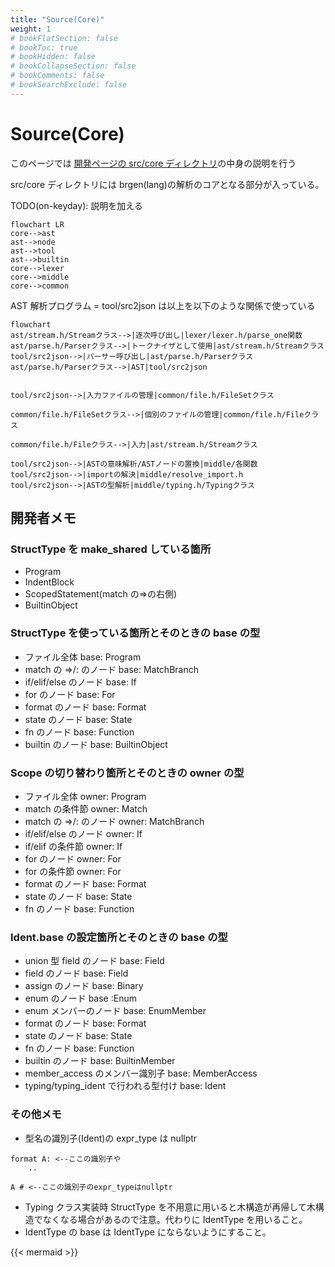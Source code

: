 ```yaml
---
title: "Source(Core)"
weight: 1
# bookFlatSection: false
# bookToc: true
# bookHidden: false
# bookCollapseSection: false
# bookComments: false
# bookSearchExclude: false
---
```


# Source(Core)

このページでは [開発ページの src/core ディレクトリ](https://github.com/on-keyday/brgen/tree/main/src/core)の中身の説明を行う

src/core ディレクトリには brgen(lang)の解析のコアとなる部分が入っている。

TODO(on-keyday): 説明を加える

```mermaid
flowchart LR
core-->ast
ast-->node
ast-->tool
ast-->builtin
core-->lexer
core-->middle
core-->common
```

AST 解析プログラム = tool/src2json は以上を以下のような関係で使っている

```mermaid
flowchart
ast/stream.h/Streamクラス-->|逐次呼び出し|lexer/lexer.h/parse_one関数
ast/parse.h/Parserクラス-->|トークナイザとして使用|ast/stream.h/Streamクラス
tool/src2json-->|パーサー呼び出し|ast/parse.h/Parserクラス
ast/parse.h/Parserクラス-->|AST|tool/src2json


tool/src2json-->|入力ファイルの管理|common/file.h/FileSetクラス

common/file.h/FileSetクラス-->|個別のファイルの管理|common/file.h/Fileクラス

common/file.h/Fileクラス-->|入力|ast/stream.h/Streamクラス

tool/src2json-->|ASTの意味解析/ASTノードの置換|middle/各関数
tool/src2json-->|importの解決|middle/resolve_import.h
tool/src2json-->|ASTの型解析|middle/typing.h/Typingクラス

```

## 開発者メモ

### StructType を make_shared している箇所

- Program
- IndentBlock
- ScopedStatement(match の=>の右側)
- BuiltinObject

### StructType を使っている箇所とそのときの base の型

- ファイル全体 base: Program
- match の =>/: のノード base: MatchBranch
- if/elif/else のノード base: If
- for のノード base: For
- format のノード base: Format
- state のノード base: State
- fn のノード base: Function
- builtin のノード base: BuiltinObject

### Scope の切り替わり箇所とそのときの owner の型

- ファイル全体 owner: Program
- match の条件節 owner: Match
- match の =>/: のノード owner: MatchBranch
- if/elif/else のノード owner: If
- if/elif の条件節 owner: If
- for のノード owner: For
- for の条件節 owner: For
- format のノード base: Format
- state のノード base: State
- fn のノード base: Function

### Ident.base の設定箇所とそのときの base の型

- union 型 field のノード base: Field
- field のノード base: Field
- assign のノード base: Binary
- enum のノード base :Enum
- enum メンバーのノード base: EnumMember
- format のノード base: Format
- state のノード base: State
- fn のノード base: Function
- builtin のノード base: BuiltinMember
- member_access のメンバー識別子 base: MemberAccess
- typing/typing_ident で行われる型付け base: Ident

### その他メモ

- 型名の識別子(Ident)の expr_type は nullptr

```brgen
format A: <--ここの識別子や
    ..

A # <--ここの識別子のexpr_typeはnullptr
```

- Typing クラス実装時 StructType を不用意に用いると木構造が再帰して木構造でなくなる場合があるので注意。代わりに IdentType を用いること。
- IdentType の base は IdentType にならないようにすること。

{{< mermaid >}}
